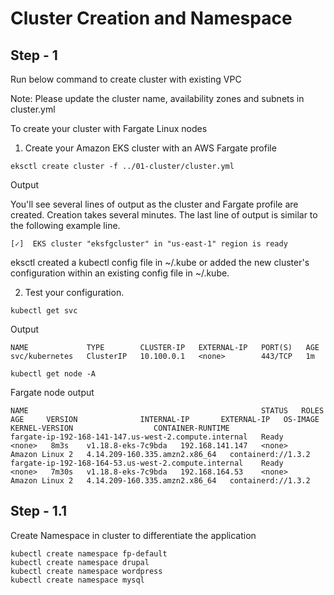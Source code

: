 # Cluster Creation and Namespace

## Step - 1

Run below command to create cluster with existing VPC

Note: Please update the cluster name, availability zones and subnets in cluster.yml

To create your cluster with Fargate Linux nodes

1. Create your Amazon EKS cluster with an AWS Fargate profile 

```
eksctl create cluster -f ../01-cluster/cluster.yml
```

Output

You'll see several lines of output as the cluster and Fargate profile are created. Creation takes several minutes. The last line of output is similar to the following example line.

```
[✓]  EKS cluster "eksfgcluster" in "us-east-1" region is ready
```

eksctl created a kubectl config file in ~/.kube or added the new cluster's configuration within an existing config file in ~/.kube.

2. Test your configuration.

```
kubectl get svc
```

Output

```
NAME             TYPE        CLUSTER-IP   EXTERNAL-IP   PORT(S)   AGE
svc/kubernetes   ClusterIP   10.100.0.1   <none>        443/TCP   1m
```

```
kubectl get node -A
```

Fargate node output

```
NAME                                                    STATUS   ROLES    AGE     VERSION              INTERNAL-IP       EXTERNAL-IP   OS-IMAGE         KERNEL-VERSION                  CONTAINER-RUNTIME
fargate-ip-192-168-141-147.us-west-2.compute.internal   Ready    <none>   8m3s    v1.18.8-eks-7c9bda   192.168.141.147   <none>        Amazon Linux 2   4.14.209-160.335.amzn2.x86_64   containerd://1.3.2
fargate-ip-192-168-164-53.us-west-2.compute.internal    Ready    <none>   7m30s   v1.18.8-eks-7c9bda   192.168.164.53    <none>        Amazon Linux 2   4.14.209-160.335.amzn2.x86_64   containerd://1.3.2
```

## Step - 1.1

Create Namespace in cluster to differentiate the application

```
kubectl create namespace fp-default
kubectl create namespace drupal
kubectl create namespace wordpress
kubectl create namespace mysql
```